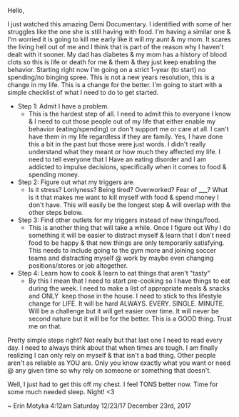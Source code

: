 Hello,

I just watched this amazing Demi Documentary. I identified with some of her struggles like the one she is still having with food. I'm having a similar one & I'm worried it is going to kill me early like it will my aunt & my mom. It scares the living hell out of me and I think that is part of the reason why I haven't dealt with it sooner. My dad has diabetes & my mom has a history of blood clots so this is life or death for me & them & they just keep enabling the behavior. Starting right now I'm going on a strict 1-year (to start) no spending/no binging spree. This is not a new years resolution, this is a change in my life. This is a change for the better. I'm going to start with a simple checklist of what I need to do to get started.

- Step 1: Admit I have a problem.
	- This is the hardest step of all. I need to admit this to everyone I know & I need to cut those people out of my life that either enable my behavior (eating/spending) or don't support me or care at all. I can't have them in my life regardless if they are family. Yes, I have done this a bit in the past but those were just words. I didn't really understand what they meant or how much they affected my life. I need to tell everyone that I Have an eating disorder and I am addicted to impulse decisions, specifically when it comes to food & spending money.
- Step 2: Figure out what my triggers are.
	- Is it stress? Lonlyness? Being tired? Overworked? Fear of ___? What is it that makes me want to kill myself with food & spend money I don't have. This will easily be the longest step & will overlap with the other steps below.
- Step 3: Find other outlets for my triggers instead of new things/food.
	- This is another thing that will take a while. Once I figure out Why I do something it will be easier to distract myself & learn that I don't need food to be happy & that new things are only temporarily satisfying. This needs to include going to the gym more and joining soccer teams and distracting myself @ work by maybe even changing positions/stores or job altogether.
- Step 4: Learn how to cook & learn to eat things that aren't "tasty"
	- By this I mean that I need to start pre-cooking so I have things to eat during the week. I need to make a list of appropriate meals & snacks and ONLY  keep those in the house. I need to stick to this lifestyle change for LIFE. It will be hard ALWAYS. EVERY. SINGLE. MINUTE. Will be a challenge but it will get easier over time. It will never be second nature but it will be for the better. This is a GOOD thing. Trust me on that.

Pretty simple steps right? Not really but that last one I need to read every day. I need to always think about that when times are tough. I am finally realizing I can only rely on myself & that isn't a bad thing. Other people aren't as reliable as YOU are. Only you know exactly what you want or need @ any given time so why rely on someone or something that doesn't.

Well, I just had to get this off my chest. I feel TONS better now. Time for some much needed sleep. Night! <3

~ Erin Motyka
4:12am
Saturday
12/23/17
December 23rd, 2017